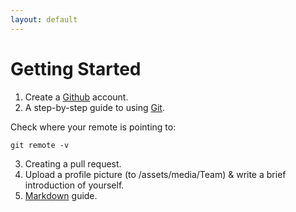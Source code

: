 ```yaml
---
layout: default
---
```


# Getting Started
1. Create a [Github](https://github.com/) account.
2. A step-by-step guide to using [Git](https://opensource.com/article/18/1/step-step-guide-git).

Check where your remote is pointing to:
```
git remote -v
```

3. Creating a pull request.
4. Upload a profile picture (to /assets/media/Team) & write a brief introduction of yourself.
5. [Markdown](https://www.markdownguide.org/basic-syntax) guide.